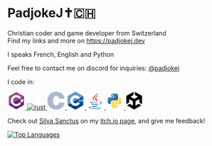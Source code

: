 # PadjokeJ✝️🇨🇭  

Christian coder and game developer from Switzerland  
Find my links and more on <https://padjokej.dev>  

I speaks French, English and Python

Feel free to contact me on discord for inquiries: [@padjokej](https://discordapp.com/users/480308637089398795)

I code in:  
<p align="left">
<a href="https://www.w3schools.com/cs/" target="_blank" rel="noreferrer">
<img src="https://raw.githubusercontent.com/devicons/devicon/master/icons/csharp/csharp-original.svg" alt="csharp" width="40" height="40"/>
</a>
<a href="https://www.rust-lang.org/" target="_blank" rel="noreferrer">
<img src"https://raw.githubusercontent.com/devicons/devicon/master/icons/rust/rust-original.svg" alt="rust" width="40" height="40" />
</a>
<a href="https://www.w3schools.com/c/" target="_blank" rel="noreferrer">
<img src="https://raw.githubusercontent.com/devicons/devicon/refs/heads/master/icons/c/c-original.svg" alt="c" width="40" height="40"/>
</a>
<a href="https://www.w3schools.com/cpp/" target="_blank" rel="noreferrer">
<img src="https://raw.githubusercontent.com/devicons/devicon/refs/heads/master/icons/cplusplus/cplusplus-original.svg" alt="c++" width="40" height="40"/>
</a>
<a href="https://www.java.com" target="_blank" rel="noreferrer">
<img src="https://raw.githubusercontent.com/devicons/devicon/master/icons/java/java-original.svg" alt="java" width="40" height="40"/>
</a>
<a href="https://www.python.org" target="_blank" rel="noreferrer">
<img src="https://raw.githubusercontent.com/devicons/devicon/master/icons/python/python-original.svg" alt="python" width="40" height="40"/>
</a>
<a href="https://unity.com/" target="_blank" rel="noreferrer">
<img src="https://raw.githubusercontent.com/devicons/devicon/master/icons/unity/unity-plain.svg" alt="unity" width="40" height="40"/>
</a> </p>

Check out [Silva Sanctus](https://padjokej.itch.io/silva-sanctus) on my [itch.io page](https://padjokej.itch.io), and give me feedback!

[![Top Languages](https://github-readme-stats-tau-teal-80.vercel.app/api/top-langs/?username=PadjokeJ&size_weight=1&theme=transparent&hide=ShaderLab,HLSL,CSS)](https://github.com/anuraghazra/github-readme-stats)
